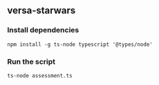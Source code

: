 ## versa-starwars

### Install dependencies
`npm install -g ts-node typescript '@types/node'`

### Run the script
`ts-node assessment.ts`